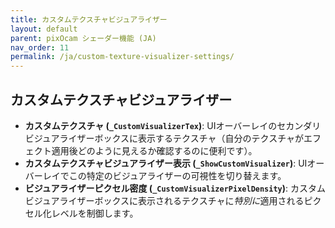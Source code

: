 ```yaml
---
title: カスタムテクスチャビジュアライザー
layout: default
parent: pixOcam シェーダー機能 (JA)
nav_order: 11
permalink: /ja/custom-texture-visualizer-settings/
---
```


## カスタムテクスチャビジュアライザー

*   **カスタムテクスチャ (`_CustomVisualizerTex`)**:
    UIオーバーレイのセカンダリビジュアライザーボックスに表示するテクスチャ（自分のテクスチャがエフェクト適用後どのように見えるか確認するのに便利です）。
*   **カスタムテクスチャビジュアライザー表示 (`_ShowCustomVisualizer`)**:
    UIオーバーレイでこの特定のビジュアライザーの可視性を切り替えます。
*   **ビジュアライザーピクセル密度 (`_CustomVisualizerPixelDensity`)**:
    カスタムビジュアライザーボックスに表示されるテクスチャに*特別に*適用されるピクセル化レベルを制御します。 